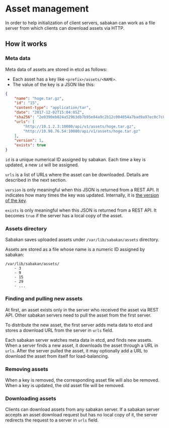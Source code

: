 Asset management
================

In order to help initialization of client servers, sabakan can work
as a file server from which clients can download assets via HTTP.

How it works
------------

### Meta data

Meta data of assets are stored in etcd as follows:

* Each asset has a key like `<prefix>/assets/<NAME>`.
* The value of the key is a JSON like this:

```json
{
    "name": "hoge.tar.gz",
    "id": "15",
    "content-type": "application/tar",
    "date": "2017-12-02T15:04:05Z",
    "sha256": "2e0390eb024a52963db7b95e84a9c2b12c004054a7bad9a97ec0c7c89d4681d2",
    "urls": [
        "http://10.1.2.3:10080/api/v1/assets/hoge.tar.gz",
        "http://10.98.76.54:10080/api/v1/assets/hoge.tar.gz"
    ],
    "version": 1,
    "exists": true
}
```

`id` is a unique numerical ID assigned by sabakan.  Each time a key is
updated, a new `id` will be assigned.

`urls` is a list of URLs where the asset can be downloaded.
Details are described in the next section.

`version` is only meaningful when this JSON is returned from a REST API.
It indicates how many times the key was updated.  Internally, it is [the
version of the key](https://coreos.com/etcd/docs/latest/learning/api.html#key-value-pair).

`exists` is only meaningful when this JSON is returned from a REST API.
It becomes `true` if the server has a local copy of the asset.

### Assets directory

Sabakan saves uploaded assets under `/var/lib/sabakan/assets` directory.

Assets are stored as a file whose name is a numeric ID assigned by sabakan:

```
/var/lib/sabakan/assets/
    - 3
    - 9
    - 15
    - 29
    - ...
```
### Finding and pulling new assets

At first, an asset exists only in the server who received the asset via REST API.
Other sabakan servers need to pull the asset from the first server.

To distribute the new asset, the first server adds meta data to etcd and stores
a download URL from the server in `urls` field.

Each sabakan server watches meta data in etcd, and finds new assets.
When a server finds a new asset, it downloads the asset through a URL in `urls`.
After the server pulled the asset, it may optionally add a URL to download the
asset from itself for load-balancing.

### Removing assets

When a key is removed, the corresponding asset file will also be removed.
When a key is updated, the old asset file will be removed.

### Downloading assets

Clients can download assets from any sabakan server.  If a sabakan server
accepts an asset download request but has no local copy of it, the server
redirects the request to a server in `urls` field.
